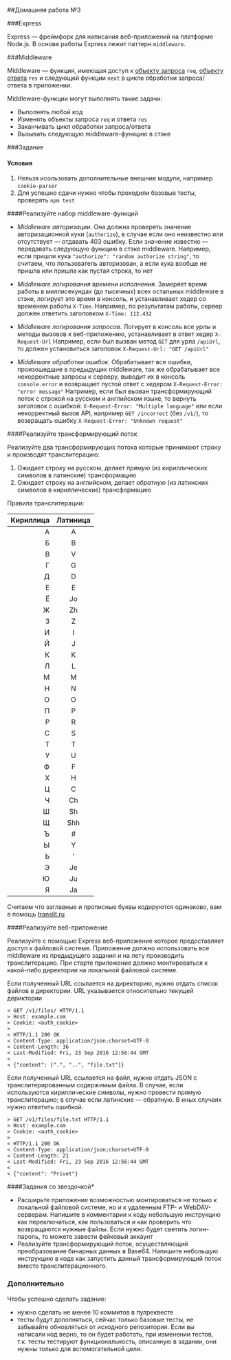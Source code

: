 ##Домашняя работа №3

###Express

Express &mdash; фреймфорк для написания веб-приложений на платформе Node.js. В основе работы Express лежит паттерн `middleware`.

###Middleware

Middleware &mdash; функция, имеющая доступ к [объекту запроса](http://expressjs.com/en/4x/api.html#req) `req`, [объекту ответа](http://expressjs.com/en/4x/api.html#res) `res` и следующей функции `next` в цикле обработки запроса/ответа в приложении.

Middleware-функции могут выполнять такие задачи:

- Выполнять любой код
- Изменять объекты запроса `req` и ответа `res`
- Заканчивать цикл обработки запроса/ответа
- Вызывать следующую middleware-функцию в стэке


###Задание

#### Условия
1. Нельзя исользовать дополнительные внешние модули, например `cookie-parser`
1. Для успешно сдачи нужно чтобы проходили базовые тесты, проверять `npm test`

####Реализуйте набор middleware-функций

- _Middleware авторизации_. 
Она должна проверять значение авторизационной куки (`authorize`), 
в случае если оно неизвестно или отсутствует &mdash; отдавать 403 ошибку. 
Если значение известно &mdash; передавать следующую функцию в стэке middleware. 
Например, если пришли кука `"authorize": "random authorize string"`, то считаем, что пользователь авторизован, а
если кука вообще не пришла или пришла как пустая строка, то нет

- _Middleware логирования времени исполнения_. 
Замеряет время работы в миллисекундах (до тысячных) всех остальных middleware в стэке, 
логирует это время в консоль, и устанавливает хедер со временем работы `X-Time`.
Например, по результатам работы, сервер должен ответить заголовком `X-Time: 112.432`

- _Middleware логирования запросов_. 
Логирует в консоль все урлы и методы вызовов к веб-приложению, устанавливает в ответ хедер `X-Request-Url`
Например, если был вызван метод `GET` для урла `/apiUrl`, то должен установиться заголовок `X-Request-Url: "GET /apiUrl"`

- _Middleware обработки ошибок_. 
Обрабатывает все ошибки, произошедшие в предыдущих middleware, так же обрабатывает все некорректные запросы к серверу,
выводит их в консоль `console.error` и возвращает пустой ответ с хедером `X-Request-Error: "error message"` 
Например, если был вызван трансформирующий поток с строкой на русском и английском языке, то вернуть заголовок с ошибкой:
`X-Request-Error: "Multiple language"` или если некорректный вызов API, например `GET /incorrect` (без `/v1/`), то
возвращать ошибку `X-Request-Error: "Unknown request"`

####Реализуйте трансформирующий поток

Реализуйте два трансформирующих потока которые принимают строку и производят транслитерацию:
 
1. Ожидает строку на русском, делает _прямую_ (из кириллических символов в латинские) трансформацию
2. Ожидает строку на английском, делает _обратную_ (из латинских символов в кириллические) трансформацию

Правила транслитерации:

| Кириллица | Латиница |
| ---------:|:--------:|
| А         | A        |
| Б         | B        |
| В         | V        |
| Г         | G        |
| Д         | D        |
| Е         | E        |
| Ё         | Jo       |
| Ж         | Zh       |
| З         | Z        |
| И         | I        |
| Й         | J        |
| К         | K        |
| Л         | L        |
| М         | M        |
| Н         | N        |
| О         | O        |
| П         | P        |
| Р         | R        |
| С         | S        |
| Т         | T        |
| У         | U        |
| Ф         | F        |
| Х         | H        |
| Ц         | C        |
| Ч         | Ch       |
| Ш         | Sh       |
| Щ         | Shh      |
| Ъ         | #        |
| Ы         | Y        |
| Ь         | '        |
| Э         | Je       |
| Ю         | Ju       |
| Я         | Ja       |

Считаем что заглавные и прописные буквы кодируются одинаково, вам в помощь [translit.ru](http://translit.net/)

####Реализуйте веб-приложение

Реализуйте с помощью Express веб-приложение которое предоставляет доступ к файловой системе. 
Приложение должно использовать все middleware из предыдущего задания и на лету производить транслитерацию. 
При старте приложение должно монтироваться к какой-либо директории на локальной файловой системе.

Если полученный URL ссылается на директорию, нужно отдать список файлов в директории. 
URL указывается относительно текущей дериктории

```
> GET /v1/files/ HTTP/1.1
> Host: example.com
> Cookie: <auth_cookie>
>
< HTTP/1.1 200 OK
< Content-Type: application/json;charset=UTF-8
< Content-Length: 36
< Last-Modified: Fri, 23 Sep 2016 12:56:44 GMT
<
< {"content": [".", "..", "file.txt"]}
```

Если полученный URL ссылается на файл, нужно отдать JSON с транслитерированным содержимым файла. 
В случае, если используются кириллические символы, нужно провести прямую транслитерацию; 
в случае если латинские &mdash; обратную. В иных случаях нужно ответить ошибкой.

```
> GET /v1/files/file.txt HTTP/1.1
> Host: example.com
> Cookie: <auth_cookie>
>
< HTTP/1.1 200 OK
< Content-Type: application/json;charset=UTF-8
< Content-Length: 21
< Last-Modified: Fri, 23 Sep 2016 12:56:44 GMT
<
< {"content": "Privet"}
```

####Задания со звездочкой*

- Расширьте приложение возможностью монтироваться не только к локальной файловой системе, 
но и к удаленным FTP- и WebDAV-серверам. Напишите в комментарии к коду небольшую инструкцию как переключаться, 
как пользоваться и как проверить что возвращаются нужные файлы. Если нужно будет светить логин-пароль, то
можете завести фейковый аккаунт
- Реализуйте трансформирующий поток, осуществляющий преобразование бинарных данных в Base64.
Напишите небольшую инструкцию в коде как запустить данный трансформирующий поток вместо транслитерационного.

### Дополнительно
Чтобы успешно сделать задание:

- нужно сделать не менее 10 коммитов в пулреквесте
- тесты будут дополняться, сейчас только базовые тесты, не забывайте обновляться от исходного репозитория.
Если вы написали код верно, то он будет работать, при изменении тестов, т.к. тесты тестируют функциональность,
описанную в задании, они нужны только для вспомогательной цели.
